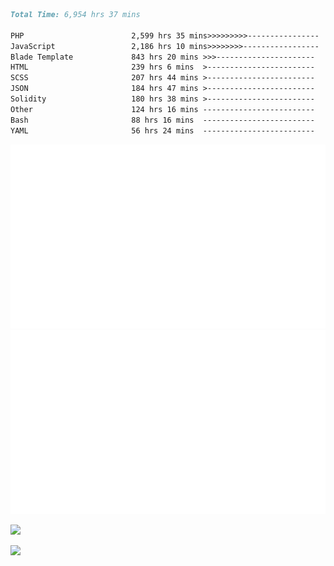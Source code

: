 <!--START_SECTION:waka-->

```markdown
Total Time: 6,954 hrs 37 mins

PHP                        2,599 hrs 35 mins>>>>>>>>>----------------   36.72 %
JavaScript                 2,186 hrs 10 mins>>>>>>>>-----------------   30.88 %
Blade Template             843 hrs 20 mins >>>----------------------   11.91 %
HTML                       239 hrs 6 mins  >------------------------   03.38 %
SCSS                       207 hrs 44 mins >------------------------   02.93 %
JSON                       184 hrs 47 mins >------------------------   02.61 %
Solidity                   180 hrs 38 mins >------------------------   02.55 %
Other                      124 hrs 16 mins -------------------------   01.76 %
Bash                       88 hrs 16 mins  -------------------------   01.25 %
YAML                       56 hrs 24 mins  -------------------------   00.80 %
```

<!--END_SECTION:waka-->

![](https://raw.githubusercontent.com/DrMaxis/github-stats-transparent/output/generated/overview.svg)
![](https://raw.githubusercontent.com/DrMaxis/github-stats-transparent/output/generated/languages.svg)

![](https://git-readme-stats-drmaxis-projects.vercel.app/api?username=drmaxis&show_icons=true&theme=outrun&count_private=true&show=reviews,discussions_started,discussions_answered,prs_merged,prs_merged_percentage&custom_title=2024%20Github%20Rank)
 
<a href="https://count.getloli.com/"><img src="https://count.getloli.com/get/@:maxis-the-alchemist?theme=rule34"></a>
<!-- https://count.getloli.com/get/@alchemist?theme=rule34 -->
<br>
